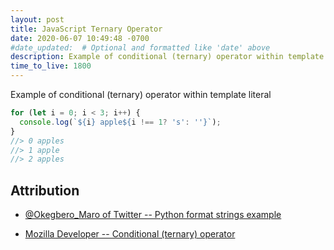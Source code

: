 ```yaml
---
layout: post
title: JavaScript Ternary Operator
date: 2020-06-07 10:49:48 -0700
#date_updated:  # Optional and formatted like 'date' above
description: Example of conditional (ternary) operator within template literal
time_to_live: 1800
---
```




Example of conditional (ternary) operator within template literal


```javascript
for (let i = 0; i < 3; i++) {
  console.log(`${i} apple${i !== 1? 's': ''}`);
}
//> 0 apples
//> 1 apple
//> 2 apples
```


## Attribution


- [@Okegbero_Maro of Twitter -- Python format strings example](https://twitter.com/Okegbero_Maro/status/1268817975756324864)

- [Mozilla Developer -- Conditional (ternary) operator](https://developer.mozilla.org/en-US/docs/Web/JavaScript/Reference/Operators/Conditional_Operator)
